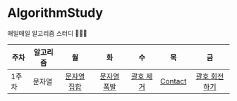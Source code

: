# AlgorithmStudy

매일매일 알고리즘 스터디 👩‍💻🔥

| 주차  | 알고리즘 |                          월                          | 화  | 수  | 목  | 금  |
| ----- | -------- | :--------------------------------------------------: | :-: | :-: | :-: | :-: |
| 1주차 | 문자열   | [문자열 집합](https://www.acmicpc.net/problem/14425) |  [문자열 폭발](https://www.acmicpc.net/problem/9935)  |  [괄호 제거](https://www.acmicpc.net/problem/2800)   |  [Contact](https://www.acmicpc.net/problem/1031)   |  [괄호 회전하기](https://school.programmers.co.kr/learn/courses/30/lessons/76502)   |